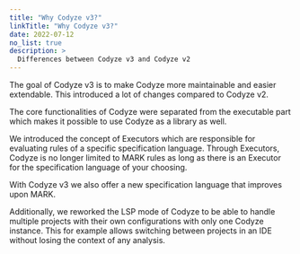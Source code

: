 ```yaml
---
title: "Why Codyze v3?"
linkTitle: "Why Codyze v3?"
date: 2022-07-12
no_list: true
description: >
  Differences between Codyze v3 and Codyze v2
---
```

The goal of Codyze v3 is to make Codyze more maintainable and easier extendable.
This introduced a lot of changes compared to Codyze v2.

The core functionalities of Codyze were separated from the executable part which makes it possible to use Codyze as a library as well.

We introduced the concept of Executors which are responsible for evaluating rules of a specific specification language.
Through Executors, Codyze is no longer limited to MARK rules as long as there is an Executor for the specification language of your choosing.

With Codyze v3 we also offer a new specification language that improves upon MARK.
<!-- TODO: Description -->

Additionally, we reworked the LSP mode of Codyze to be able to handle multiple projects with their own configurations with only one Codyze instance. <!--  stimmt das? -->
This for example allows switching between projects in an IDE without losing the context of any analysis.

